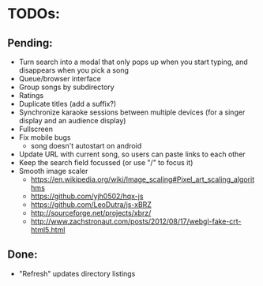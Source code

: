 # TODOs:

## Pending:

* Turn search into a modal that only pops up when you start typing, and disappears when you pick a song
* Queue/browser interface
* Group songs by subdirectory
* Ratings
* Duplicate titles (add a suffix?)
* Synchronize karaoke sessions between multiple devices (for a singer display and an audience display)
* Fullscreen
* Fix mobile bugs
  - song doesn't autostart on android
* Update URL with current song, so users can paste links to each other
* Keep the search field focussed (or use "/" to focus it)
* Smooth image scaler
  - https://en.wikipedia.org/wiki/Image_scaling#Pixel_art_scaling_algorithms
  - https://github.com/yjh0502/hqx-js
  - https://github.com/LeoDutra/js-xBRZ
  - http://sourceforge.net/projects/xbrz/
  - http://www.zachstronaut.com/posts/2012/08/17/webgl-fake-crt-html5.html
  
## Done:
* "Refresh" updates directory listings
